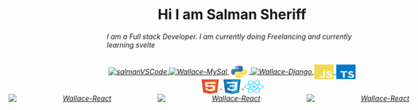<div align="center">
<h1>Hi I am Salman Sheriff</h1>
  
</div>
<div align="left">
<em>I am a Full stack Developer. I am currently doing Freelancing and currently learning svelte</p>  
</div>

<div align="center">
  <a href="https://github.com/salmansheri">

 

  <div style="display: inline_block"><br>
    <img align="center" alt="salmanVSCode" height="30" width="40" src="https://www.google.com/url?sa=i&url=https%3A%2F%2Fjavascript.plainenglish.io%2Fsvelte-first-impressions-lots-of-magic-99317fcaa35a&psig=AOvVaw2y9GgErftJvRJ5-aGMm20P&ust=1690319093142000&source=images&cd=vfe&opi=89978449&ved=0CBEQjRxqFwoTCPDw27qfqIADFQAAAAAdAAAAABAE" />
    <img align="center" alt="Wallace-MySql" height="30" width="40" src="https://cdn.jsdelivr.net/gh/devicons/devicon/icons/mysql/mysql-original.svg" />
    <img align="center" alt="Wallace-Python" height="30" width="40" src="https://raw.githubusercontent.com/devicons/devicon/master/icons/python/python-original.svg">
    <img align="center" alt="Wallace-Django" height="30" width="40" src="https://cdn.jsdelivr.net/gh/devicons/devicon/icons/django/django-plain.svg" />
    <img align="center" alt="Wallace-Js" height="30" width="40" src="https://raw.githubusercontent.com/devicons/devicon/master/icons/javascript/javascript-plain.svg">
    <img align="center" alt="Wallace-Ts" height="30" width="40" src="https://raw.githubusercontent.com/devicons/devicon/master/icons/typescript/typescript-plain.svg">
    <img align="center" alt="Wallace-HTML" height="30" width="40" src="https://raw.githubusercontent.com/devicons/devicon/master/icons/html5/html5-original.svg">
    <img align="center" alt="Wallace-CSS" height="30" width="40" src="https://raw.githubusercontent.com/devicons/devicon/master/icons/css3/css3-original.svg">
     <img align="center" alt="Wallace-React" height="30" width="40" src="https://raw.githubusercontent.com/devicons/devicon/master/icons/react/react-original.svg">
  </div>
<div style="display: flex; align-items: center; justify-content: center;">
  

  <img align="center" alt="Wallace-React" height="300" width="300" src="https://github-readme-stats.vercel.app/api?username=salmansheri&theme=monokai&show_icons=true&hide_border=true&count_private=true">
     <img align="center" alt="Wallace-React" height="300" width="300" src="https://github-readme-streak-stats.herokuapp.com/?user=salmansheri&theme=monokai&hide_border=true">
      <img align="center" alt="Wallace-React" height="300" width="300" src="https://github-readme-stats.vercel.app/api/top-langs/?username=salmansheri&theme=monokai&show_icons=true&hide_border=true&layout=compact">
      </div>
 
</div>
  

